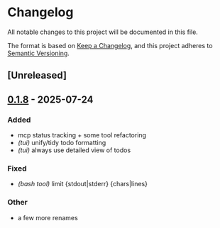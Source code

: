 # Changelog

All notable changes to this project will be documented in this file.

The format is based on [Keep a Changelog](https://keepachangelog.com/en/1.0.0/),
and this project adheres to [Semantic Versioning](https://semver.org/spec/v2.0.0.html).

## [Unreleased]

## [0.1.8](https://github.com/BrendanGraham14/steer/compare/steer-tools-v0.1.7...steer-tools-v0.1.8) - 2025-07-24

### Added

- mcp status tracking + some tool refactoring
- *(tui)* unify/tidy todo formatting
- *(tui)* always use detailed view of todos

### Fixed

- *(bash tool)* limit {stdout|stderr} {chars|lines}

### Other

- a few more renames
